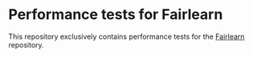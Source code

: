 # Performance tests for Fairlearn

This repository exclusively contains performance tests for the [Fairlearn](https://github.com/fairlearn/fairlearn) repository.
